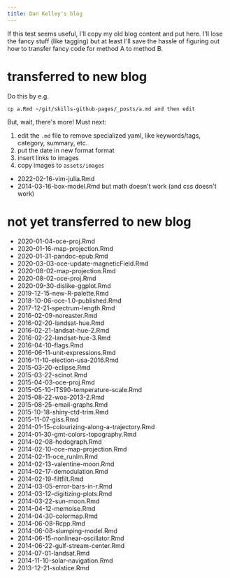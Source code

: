 ```yaml
---
title: Dan Kelley's blog
---
```


If this test seems useful, I'll copy my old blog content and put here.  I'll
lose the fancy stuff (like tagging) but at least I'll save the hassle of
figuring out how to transfer fancy code for method A to method B.

# transferred to new blog

Do this by e.g.
```
cp a.Rmd ~/git/skills-github-pages/_posts/a.md and then edit
```
But, wait, there's more!  Must next:
1. edit the `.md` file to remove specialized yaml, like keywords/tags, category, summary, etc.
2. put the date in new format format
3. insert links to images
4. copy images to `assets/images`

* 2022-02-16-vim-julia.Rmd
* 2014-03-16-box-model.Rmd but math doesn't work (and css doesn't work)

# not yet transferred to new blog

* 2020-01-04-oce-proj.Rmd
* 2020-01-16-map-projection.Rmd
* 2020-01-31-pandoc-epub.Rmd
* 2020-03-03-oce-update-magneticField.Rmd
* 2020-08-02-map-projection.Rmd
* 2020-08-02-oce-proj.Rmd
* 2020-09-30-dislike-ggplot.Rmd
* 2019-12-15-new-R-palette.Rmd
* 2018-10-06-oce-1.0-published.Rmd
* 2017-12-21-spectrum-length.Rmd
* 2016-02-09-noreaster.Rmd
* 2016-02-20-landsat-hue.Rmd
* 2016-02-21-landsat-hue-2.Rmd
* 2016-02-22-landsat-hue-3.Rmd
* 2016-04-10-flags.Rmd
* 2016-06-11-unit-expressions.Rmd
* 2016-11-10-election-usa-2016.Rmd
* 2015-03-20-eclipse.Rmd
* 2015-03-22-scinot.Rmd
* 2015-04-03-oce-proj.Rmd
* 2015-05-10-ITS90-temperature-scale.Rmd
* 2015-08-22-woa-2013-2.Rmd
* 2015-08-25-email-graphs.Rmd
* 2015-10-18-shiny-ctd-trim.Rmd
* 2015-11-07-giss.Rmd
* 2014-01-15-colourizing-along-a-trajectory.Rmd
* 2014-01-30-gmt-colors-topography.Rmd
* 2014-02-08-hodograph.Rmd
* 2014-02-10-oce-map-projection.Rmd
* 2014-02-11-oce_runlm.Rmd
* 2014-02-13-valentine-moon.Rmd
* 2014-02-17-demodulation.Rmd
* 2014-02-19-filtfilt.Rmd
* 2014-03-05-error-bars-in-r.Rmd
* 2014-03-12-digitizing-plots.Rmd
* 2014-03-22-sun-moon.Rmd
* 2014-04-12-memoise.Rmd
* 2014-04-30-colormap.Rmd
* 2014-06-08-Rcpp.Rmd
* 2014-06-08-slumping-model.Rmd
* 2014-06-15-nonlinear-oscillator.Rmd
* 2014-06-22-gulf-stream-center.Rmd
* 2014-07-01-landsat.Rmd
* 2014-11-10-solar-navigation.Rmd
* 2013-12-21-solstice.Rmd

